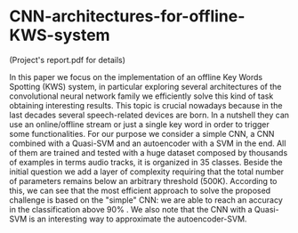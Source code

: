 # CNN-architectures-for-offline-KWS-system 
(Project's report.pdf for details) 

In this paper we focus on the implementation of an  offline Key Words Spotting (KWS) system, in particular exploring several architectures of the convolutional neural network family we efficiently solve this kind of task obtaining interesting results. This topic is crucial nowadays because in the last decades several speech-related devices are born. In a nutshell they can use an online/offline stream or just a single key word in order to trigger some functionalities. For our purpose we consider a simple CNN, a CNN combined with a Quasi-SVM and an autoencoder with a SVM in the end. All of them are trained and tested with a huge dataset composed by thousands of examples in terms audio tracks, it is organized in 35 classes. Beside the initial question we add a layer of complexity requiring that the total number of parameters remains below an arbitrary threshold (500K). According to this, we can see that the most efficient approach to solve the proposed challenge is based on the "simple" CNN: we are able to reach an accuracy in the classification above 90\% . We also note that the CNN with a Quasi-SVM is an interesting way to approximate the autoencoder-SVM.
